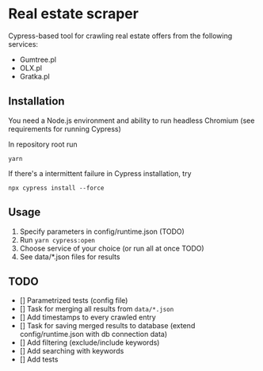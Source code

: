# Real estate scraper

Cypress-based tool for crawling real estate offers from the following services:

- Gumtree.pl
- OLX.pl
- Gratka.pl

## Installation

You need a Node.js environment and ability to run headless Chromium (see requirements for running Cypress)

In repository root run

```
yarn
```

If there's a intermittent failure in Cypress installation, try

```
npx cypress install --force
```

## Usage

1. Specify parameters in config/runtime.json (TODO)
2. Run `yarn cypress:open`
3. Choose service of your choice (or run all at once TODO)
4. See data/\*.json files for results

## TODO

- [] Parametrized tests (config file)
- [] Task for merging all results from `data/*.json`
- [] Add timestamps to every crawled entry
- [] Task for saving merged results to database (extend config/runtime.json with db connection data)
- [] Add filtering (exclude/include keywords)
- [] Add searching with keywords
- [] Add tests
